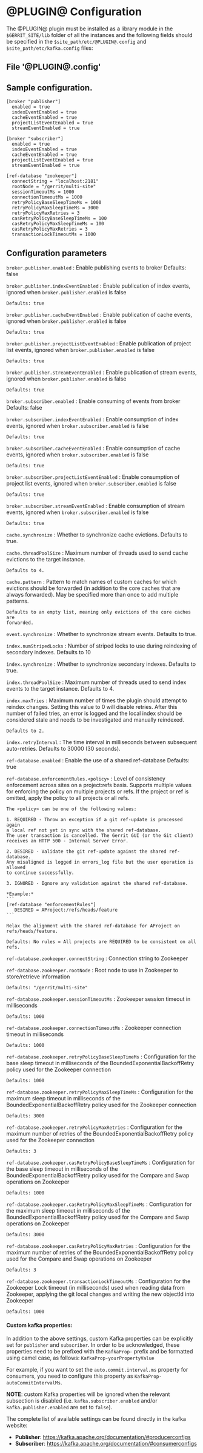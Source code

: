 
@PLUGIN@ Configuration
=========================

The @PLUGIN@ plugin must be installed as a library module in the
`$GERRIT_SITE/lib` folder of all the instances and the following fields should
be specified in the `$site_path/etc/@PLUGIN@.config` 
and `$site_path/etc/kafka.config` files:

File '@PLUGIN@.config'
--------------------

## Sample configuration.

```
[broker "publisher"]
  enabled = true
  indexEventEnabled = true
  cacheEventEnabled = true
  projectListEventEnabled = true
  streamEventEnabled = true

[broker "subscriber"]
  enabled = true
  indexEventEnabled = true
  cacheEventEnabled = true
  projectListEventEnabled = true
  streamEventEnabled = true

[ref-database "zookeeper"]
  connectString = "localhost:2181"
  rootNode = "/gerrit/multi-site"
  sessionTimeoutMs = 1000
  connectionTimeoutMs = 1000
  retryPolicyBaseSleepTimeMs = 1000
  retryPolicyMaxSleepTimeMs = 3000
  retryPolicyMaxRetries = 3
  casRetryPolicyBaseSleepTimeMs = 100
  casRetryPolicyMaxSleepTimeMs = 100
  casRetryPolicyMaxRetries = 3
  transactionLockTimeoutMs = 1000
```

## Configuration parameters

```broker.publisher.enabled```
:   Enable publishing events to broker
    Defaults: false

```broker.publisher.indexEventEnabled```
:   Enable publication of index events, ignored when `broker.publisher.enabled`
    is false

    Defaults: true

```broker.publisher.cacheEventEnabled```
:   Enable publication of cache events, ignored when `broker.publisher.enabled`
    is false

    Defaults: true

```broker.publisher.projectListEventEnabled```
:   Enable publication of project list events, ignored when `broker.publisher.enabled`
    is false

    Defaults: true

```broker.publisher.streamEventEnabled```
:   Enable publication of stream events, ignored when `broker.publisher.enabled`
    is false

    Defaults: true

```broker.subscriber.enabled```
:   Enable consuming of events from broker
    Defaults: false

```broker.subscriber.indexEventEnabled```
:   Enable consumption of index events, ignored when `broker.subscriber.enabled`
    is false

    Defaults: true

```broker.subscriber.cacheEventEnabled```
:   Enable consumption of cache events, ignored when `broker.subscriber.enabled`
    is false

    Defaults: true

```broker.subscriber.projectListEventEnabled```
:   Enable consumption of project list events, ignored when `broker.subscriber.enabled`
    is false

    Defaults: true

```broker.subscriber.streamEventEnabled```
:   Enable consumption of stream events, ignored when `broker.subscriber.enabled`
    is false

    Defaults: true

```cache.synchronize```
:   Whether to synchronize cache evictions.
    Defaults to true.

```cache.threadPoolSize```
:   Maximum number of threads used to send cache evictions to the target
    instance.

    Defaults to 4.

```cache.pattern```
:   Pattern to match names of custom caches for which evictions should be
    forwarded (in addition to the core caches that are always forwarded). May be
    specified more than once to add multiple patterns.

    Defaults to an empty list, meaning only evictions of the core caches are
    forwarded.

```event.synchronize```
:   Whether to synchronize stream events.
    Defaults to true.

```index.numStripedLocks```
:   Number of striped locks to use during reindexing of secondary indexes.
    Defaults to 10

```index.synchronize```
:   Whether to synchronize secondary indexes.
    Defaults to true.

```index.threadPoolSize```
:   Maximum number of threads used to send index events to the target instance.
    Defaults to 4.

```index.maxTries```
:   Maximum number of times the plugin should attempt to reindex changes.
    Setting this value to 0 will disable retries. After this number of failed
    tries, an error is logged and the local index should be considered stale and
    needs to be investigated and manually reindexed.

    Defaults to 2.

```index.retryInterval```
:   The time interval in milliseconds between subsequent auto-retries.
    Defaults to 30000 (30 seconds).

```ref-database.enabled```
:   Enable the use of a shared ref-database
    Defaults: true

```ref-database.enforcementRules.<policy>```
:   Level of consistency enforcement across sites on a project:refs basis.
    Supports multiple values for enforcing the policy on multiple projects or refs.
    If the project or ref is omitted, apply the policy to all projects or all refs.

    The <policy> can be one of the following values:

    1. REQUIRED - Throw an exception if a git ref-update is processed again
    a local ref not yet in sync with the shared ref-database.
    The user transaction is cancelled. The Gerrit GUI (or the Git client)
    receives an HTTP 500 - Internal Server Error.

    2. DESIRED - Validate the git ref-update against the shared ref-database.
    Any misaligned is logged in errors_log file but the user operation is allowed
    to continue successfully.

    3. IGNORED - Ignore any validation against the shared ref-database.

    *Example:*
    ```
    [ref-database "enforcementRules"]
       DESIRED = AProject:/refs/heads/feature
    ```

    Relax the alignment with the shared ref-database for AProject on refs/heads/feature.

    Defaults: No rules = All projects are REQUIRED to be consistent on all refs.

```ref-database.zookeeper.connectString```
:   Connection string to Zookeeper

```ref-database.zookeeper.rootNode```
:   Root node to use in Zookeeper to store/retrieve information

    Defaults: "/gerrit/multi-site"


```ref-database.zookeeper.sessionTimeoutMs```
:   Zookeeper session timeout in milliseconds

    Defaults: 1000

```ref-database.zookeeper.connectionTimeoutMs```
:   Zookeeper connection timeout in milliseconds

    Defaults: 1000

```ref-database.zookeeper.retryPolicyBaseSleepTimeMs```
:   Configuration for the base sleep timeout in milliseconds of the
    BoundedExponentialBackoffRetry policy used for the Zookeeper connection

    Defaults: 1000

```ref-database.zookeeper.retryPolicyMaxSleepTimeMs```
:   Configuration for the maximum sleep timeout in milliseconds of the
    BoundedExponentialBackoffRetry policy used for the Zookeeper connection

    Defaults: 3000

```ref-database.zookeeper.retryPolicyMaxRetries```
:   Configuration for the maximum number of retries of the
    BoundedExponentialBackoffRetry policy used for the Zookeeper connection

    Defaults: 3

```ref-database.zookeeper.casRetryPolicyBaseSleepTimeMs```
:   Configuration for the base sleep timeout in milliseconds of the
    BoundedExponentialBackoffRetry policy used for the Compare and Swap
    operations on Zookeeper

    Defaults: 1000

```ref-database.zookeeper.casRetryPolicyMaxSleepTimeMs```
:   Configuration for the maximum sleep timeout in milliseconds of the
    BoundedExponentialBackoffRetry policy used for the Compare and Swap
    operations on Zookeeper

    Defaults: 3000

```ref-database.zookeeper.casRetryPolicyMaxRetries```
:   Configuration for the maximum number of retries of the
    BoundedExponentialBackoffRetry policy used for the Compare and Swap
    operations on Zookeeper

    Defaults: 3

```ref-database.zookeeper.transactionLockTimeoutMs```
:   Configuration for the Zookeeper Lock timeout (in milliseconds) used when reading data
    from Zookeeper, applying the git local changes and writing the new objectId
    into Zookeeper

    Defaults: 1000

#### Custom kafka properties:

In addition to the above settings, custom Kafka properties can be explicitly set
for `publisher` and `subscriber`.
In order to be acknowledged, these properties need to be prefixed with the
`KafkaProp-` prefix and be formatted using camel case, as follows: `KafkaProp-yourPropertyValue`

For example, if you want to set the `auto.commit.interval.ms` property for
consumers, you need to configure this property as `KafkaProp-autoCommitIntervalMs`.

**NOTE**: custom Kafka properties will be ignored when the relevant subsection is
disabled (i.e. `kafka.subscriber.enabled` and/or `kafka.publisher.enabled` are
set to `false`).

The complete list of available settings can be found directly in the kafka website:

* **Publisher**: https://kafka.apache.org/documentation/#producerconfigs
* **Subscriber**: https://kafka.apache.org/documentation/#consumerconfigs
